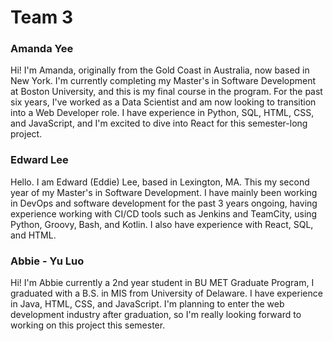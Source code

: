 # Team 3

### Amanda Yee

Hi! I'm Amanda, originally from the Gold Coast in Australia, now based in New York. I'm currently completing my Master's in Software Development at Boston University, and this is my final course in the program. For the past six years, I've worked as a Data Scientist and am now looking to transition into a Web Developer role. I have experience in Python, SQL, HTML, CSS, and JavaScript, and I'm excited to dive into React for this semester-long project.

### Edward Lee

Hello. I am Edward (Eddie) Lee, based in Lexington, MA. This my second year of my Master's in Software Development. I have mainly been working in DevOps and software development for the past 3 years ongoing, having experience working with CI/CD tools such as Jenkins and TeamCity, using Python, Groovy, Bash, and Kotlin. I also have experience with React, SQL, and HTML.

### Abbie - Yu Luo

Hi! I'm Abbie currently a 2nd year student in BU MET Graduate Program, I graduated with a B.S. in MIS from University of Delaware. I have experience in Java, HTML, CSS, and JavaScript. I'm planning to enter the web development industry after graduation, so I'm really looking forward to working on this project this semester.
